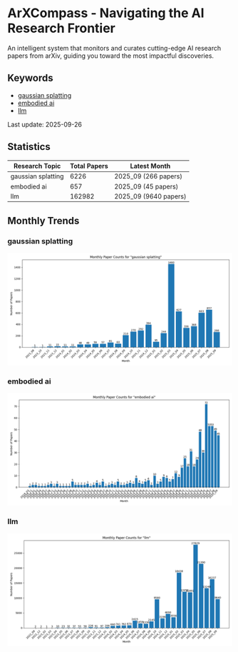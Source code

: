 # ArXCompass - Navigating the AI Research Frontier
An intelligent system that monitors and curates cutting-edge AI research papers from arXiv, guiding you toward the most impactful discoveries.

## Keywords

- [gaussian splatting](gaussian_splatting/)
- [embodied ai](embodied_ai/)
- [llm](llm/)

Last update: 2025-09-26

## Statistics

| Research Topic | Total Papers | Latest Month |
| --- | --- | --- |
| gaussian splatting | 6226 | 2025_09 (266 papers) |
| embodied ai | 657 | 2025_09 (45 papers) |
| llm | 162982 | 2025_09 (9640 papers) |

## Monthly Trends

### gaussian splatting

![Monthly Paper Counts for gaussian splatting](gaussian_splatting/monthly_stats.png)

### embodied ai

![Monthly Paper Counts for embodied ai](embodied_ai/monthly_stats.png)

### llm

![Monthly Paper Counts for llm](llm/monthly_stats.png)

